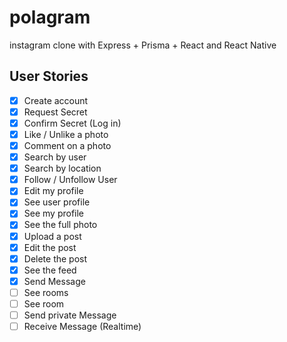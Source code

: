 # polagram

instagram clone with Express + Prisma + React and React Native

## User Stories

- [x] Create account
- [x] Request Secret
- [x] Confirm Secret (Log in)
- [x] Like / Unlike a photo
- [x] Comment on a photo
- [x] Search by user
- [x] Search by location
- [x] Follow / Unfollow User
- [x] Edit my profile
- [x] See user profile
- [x] See my profile
- [x] See the full photo
- [x] Upload a post
- [x] Edit the post
- [x] Delete the post
- [x] See the feed
- [x] Send Message
- [ ] See rooms
- [ ] See room
- [ ] Send private Message
- [ ] Receive Message (Realtime)

